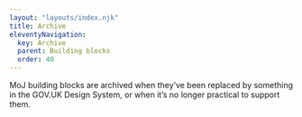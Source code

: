 ```yaml
---
layout: "layouts/index.njk"
title: Archive
eleventyNavigation:
  key: Archive
  parent: Building blocks
  order: 40
---
```


MoJ building blocks are archived when they’ve been replaced by something in the GOV.UK Design System, or when it’s no longer practical to support them.
